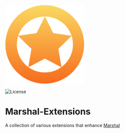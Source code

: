 ![](Logo/Logo.png)

![License](https://img.shields.io/dub/l/vibe-d.svg)
# Marshal-Extensions

A collection of various extensions that enhance [Marshal](https://github.com/utahiosmac/Marshal)
